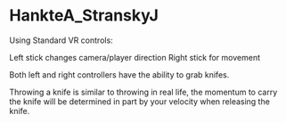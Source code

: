 # HankteA_StranskyJ

Using Standard VR controls:

Left stick changes camera/player direction
Right stick for movement

Both left and right controllers have the ability to grab knifes.

Throwing a knife is similar to throwing in real life, the momentum to carry the 
knife will be determined in part by your velocity when releasing the knife.
